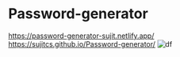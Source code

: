# Password-generator
https://password-generator-sujit.netlify.app/
https://sujitcs.github.io/Password-generator/
![df](https://github.com/user-attachments/assets/0685fb75-e57a-4e16-91a7-f15f759f1fa4)

